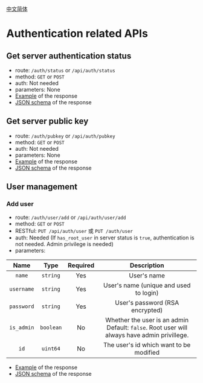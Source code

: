 [中文简体](auth.zh_CN.md)
# Authentication related APIs
## Get server authentication status
* route: `/auth/status` or `/api/auth/status`
* method: `GET` or `POST`
* auth: Not needed
* parameters: None
* [Example](auth/status.example.json) of the response
* [JSON schema](auth/status.json) of the response
## Get server public key
* route: `/auth/pubkey` or `/api/auth/pubkey`
* method: `GET` or `POST`
* auth: Not needed
* parameters: None
* [Example](auth/pubkey.example.json) of the response
* [JSON schema](auth/pubkey.json) of the response
## User management
### Add user
* route: `/auth/user/add` or `/api/auth/user/add`
* method: `GET` or `POST`
* RESTful: `PUT /api/auth/user` 或 `PUT /auth/user`
* auth: Needed (If `has_root_user` in server status is `true`, authentication is not needed. Admin privilege is needed)
* parameters:

| Name | Type | Required | Description |
|:---:|:---:|:---:|:---:|
| `name` | `string` | Yes | User's name |
| `username` | `string` | Yes | User's name (unique and used to login) |
| `password` | `string` | Yes | User's password (RSA encrypted) |
| `is_admin` | `boolean` | No | Whether the user is an admin Default: `false`. Root user will always have admin privillege. |
| `id` | `uint64` | No | The user's id which want to be modified |
* [Example](auth/user/add.example.json) of the response
* [JSON schema](auth/user/add.json) of the response

